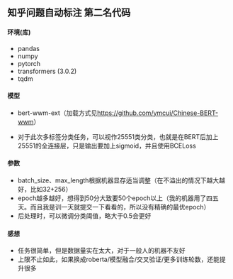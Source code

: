 ## 知乎问题自动标注 第二名代码

#### 环境(库)

- pandas
- numpy
- pytorch
- transformers (3.0.2)
- tqdm

#### 模型

- bert-wwm-ext（加载方式见<https://github.com/ymcui/Chinese-BERT-wwm>）

- 对于此次多标签分类任务，可以视作25551类分类，也就是在BERT后加上25551的全连接层，只是输出要加上sigmoid，并且使用BCELoss

#### 参数

- batch_size、max_length根据机器显存适当调整（在不溢出的情况下越大越好，比如32+256）
- epoch越多越好，想得到50分大致要50个epoch以上（我的机器用了四五天。而且我是训一天就提交一下看看的，所以没有精确的最优epoch）
- 后处理时，可以微调分类阈值，略大于0.5会更好

#### 感想

- 任务很简单，但是数据量实在太大，对于一般人的机器不友好
- 上限不止如此，如果换成roberta/模型融合/交叉验证/更多训练轮数，还能提升很多



